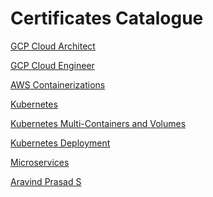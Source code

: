 Certificates Catalogue
========================

<a href="https://www.coursera.org/account/accomplishments/specialization/certificate/TC6KL8HU7TDX">GCP Cloud Architect</a>

<a href="https://www.coursera.org/account/accomplishments/specialization/certificate/BQPGV5REFP34">GCP Cloud Engineer</a>

<a href="https://www.coursera.org/account/accomplishments/certificate/SBXAS8GLSUVM">AWS Containerizations</a>

<a href="https://github.com/aravindprasads/Certifications_Catalogue/blob/main/Kubernetes.pdf">Kubernetes</a>

<a href="https://github.com/aravindprasads/Certifications_Catalogue/blob/main/Kubernetes_Multi_Containers_and_Volumes.pdf">Kubernetes Multi-Containers and Volumes</a>

<a href="https://github.com/aravindprasads/Certifications_Catalogue/blob/main/Kubernetes_deployment.pdf">Kubernetes Deployment</a>

<a href="https://github.com/aravindprasads/Certifications_Catalogue/blob/main/Microservices.pdf">Microservices</a>

<script type="text/javascript" src="https://platform.linkedin.com/badges/js/profile.js" async defer></script>

<div class="LI-profile-badge"  data-version="v1" data-size="medium" data-locale="en_US" data-type="vertical" data-theme="dark" data-vanity="aravindprasads"><a class="LI-simple-link" href='https://in.linkedin.com/in/aravindprasads?trk=profile-badge'>Aravind Prasad S</a></div>


